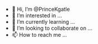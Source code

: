 - 👋 Hi, I’m @PrinceKgatle
- 👀 I’m interested in ...
- 🌱 I’m currently learning ...
- 💞️ I’m looking to collaborate on ...
- 📫 How to reach me ...

<!---
PrinceKgatle/PrinceKgatle is a ✨ special ✨ repository because its `README.md` (this file) appears on your GitHub profile.
You can click the Preview link to take a look at your changes.
--->
